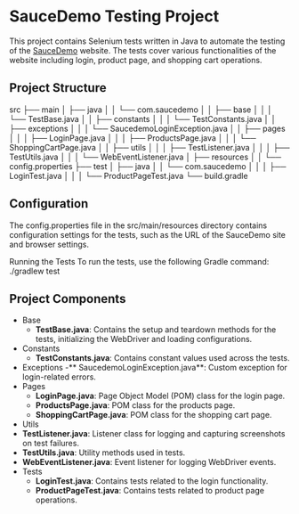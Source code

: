 # SauceDemo Testing Project

This project contains Selenium tests written in Java to automate the testing of the [SauceDemo](https://www.saucedemo.com/) website. The tests cover various functionalities of the website including login, product page, and shopping cart operations.

## Project Structure
src
├── main
│ ├── java
│ │ └── com.saucedemo
│ │ ├── base
│ │ │ └── TestBase.java
│ │ ├── constants
│ │ │ └── TestConstants.java
│ │ ├── exceptions
│ │ │ └── SaucedemoLoginException.java
│ │ ├── pages
│ │ │ ├── LoginPage.java
│ │ │ ├── ProductsPage.java
│ │ │ └── ShoppingCartPage.java
│ │ ├── utils
│ │ │ ├── TestListener.java
│ │ │ ├── TestUtils.java
│ │ │ └── WebEventListener.java
│ ├── resources
│ │ └── config.properties
├── test
│ ├── java
│ │ └── com.saucedemo
│ │ │ ├── LoginTest.java
│ │ │ └── ProductPageTest.java
└── build.gradle

## Configuration
The config.properties file in the src/main/resources directory contains configuration settings for the tests, such as the URL of the SauceDemo site and browser settings.

Running the Tests
To run the tests, use the following Gradle command:
./gradlew test

## Project Components
- Base
  - **TestBase.java**: Contains the setup and teardown methods for the tests, initializing the WebDriver and loading configurations.
- Constants
  - **TestConstants.java**: Contains constant values used across the tests.
- Exceptions
  -** SaucedemoLoginException.java**: Custom exception for login-related errors.
- Pages
  - **LoginPage.java**: Page Object Model (POM) class for the login page.
  - **ProductsPage.java**: POM class for the products page.
  - **ShoppingCartPage.java**: POM class for the shopping cart page.
- Utils
 - **TestListener.java**: Listener class for logging and capturing screenshots on test failures.
 - **TestUtils.java**: Utility methods used in tests.
 - **WebEventListener.java**: Event listener for logging WebDriver events.
- Tests
  - **LoginTest.java**: Contains tests related to the login functionality.
  - **ProductPageTest.java**: Contains tests related to product page operations.
